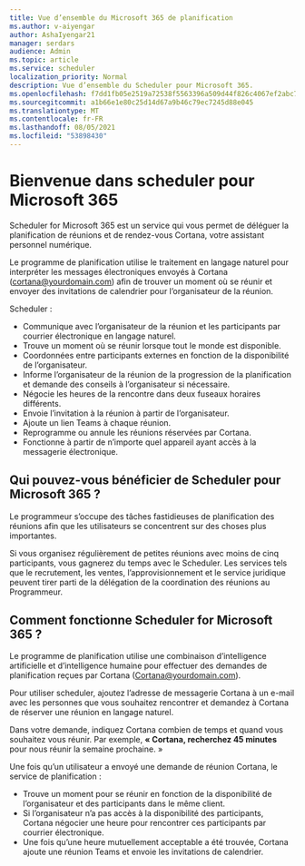 ```yaml
---
title: Vue d’ensemble du Microsoft 365 de planification
ms.author: v-aiyengar
author: AshaIyengar21
manager: serdars
audience: Admin
ms.topic: article
ms.service: scheduler
localization_priority: Normal
description: Vue d’ensemble du Scheduler pour Microsoft 365.
ms.openlocfilehash: f7dd1fb05e2519a72538f5563396a509d44f826c4067ef2abc756eca0c1f2c85
ms.sourcegitcommit: a1b66e1e80c25d14d67a9b46c79ec7245d88e045
ms.translationtype: MT
ms.contentlocale: fr-FR
ms.lasthandoff: 08/05/2021
ms.locfileid: "53898430"
---
```

# <a name="welcome-to-scheduler-for-microsoft-365"></a>Bienvenue dans scheduler pour Microsoft 365

Scheduler for Microsoft 365 est un service qui vous permet de déléguer la planification de réunions et de rendez-vous Cortana, votre assistant personnel numérique. 

Le programme de planification utilise le traitement en langage naturel pour interpréter les messages électroniques envoyés à Cortana (cortana@yourdomain.com) afin de trouver un moment où se réunir et envoyer des invitations de calendrier pour l’organisateur de la réunion.   

Scheduler : 

- Communique avec l’organisateur de la réunion et les participants par courrier électronique en langage naturel.
- Trouve un moment où se réunir lorsque tout le monde est disponible.
- Coordonnées entre participants externes en fonction de la disponibilité de l’organisateur.
- Informe l’organisateur de la réunion de la progression de la planification et demande des conseils à l’organisateur si nécessaire.
- Négocie les heures de la rencontre dans deux fuseaux horaires différents.
- Envoie l’invitation à la réunion à partir de l’organisateur.
- Ajoute un lien Teams à chaque réunion.
- Reprogramme ou annule les réunions réservées par Cortana.
- Fonctionne à partir de n’importe quel appareil ayant accès à la messagerie électronique.

## <a name="who-can-benefit-from-scheduler-for-microsoft-365"></a>Qui pouvez-vous bénéficier de Scheduler pour Microsoft 365 ?

Le programmeur s’occupe des tâches fastidieuses de planification des réunions afin que les utilisateurs se concentrent sur des choses plus importantes. 

Si vous organisez régulièrement de petites réunions avec moins de cinq participants, vous gagnerez du temps avec le Scheduler.  Les services tels que le recrutement, les ventes, l’approvisionnement et le service juridique peuvent tirer parti de la délégation de la coordination des réunions au Programmeur.

## <a name="how-does-scheduler-for-microsoft-365-work"></a>Comment fonctionne Scheduler for Microsoft 365 ?

Le programme de planification utilise une combinaison d’intelligence artificielle et d’intelligence humaine pour effectuer des demandes de planification reçues par Cortana (Cortana@yourdomain.com).  

Pour utiliser scheduler, ajoutez l’adresse de messagerie Cortana à un e-mail avec les personnes que vous souhaitez rencontrer et demandez à Cortana de réserver une réunion en langage naturel. 

Dans votre demande, indiquez Cortana combien de temps et quand vous souhaitez vous réunir. Par exemple, **« Cortana, recherchez 45 minutes** pour nous réunir la semaine prochaine. »

Une fois qu’un utilisateur a envoyé une demande de réunion Cortana, le service de planification : 

- Trouve un moment pour se réunir en fonction de la disponibilité de l’organisateur et des participants dans le même client.
- Si l’organisateur n’a pas accès à la disponibilité des participants, Cortana négocier une heure pour rencontrer ces participants par courrier électronique. 
- Une fois qu’une heure mutuellement acceptable a été trouvée, Cortana ajoute une réunion Teams et envoie les invitations de calendrier. 
